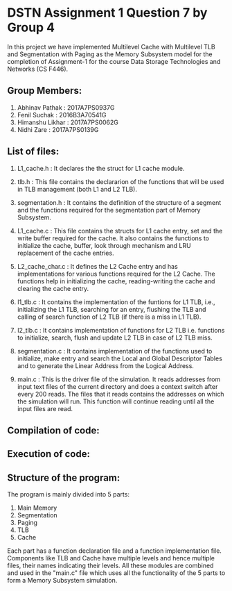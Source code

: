# DSTN Assignment 1 Question 7 by Group 4
In this project we have implemented Multilevel Cache with Multilevel TLB and Segmentation with Paging as the Memory Subsystem model for the completion of Assignment-1 for the course Data Storage Technologies and Networks (CS F446).

## Group Members:
1) Abhinav Pathak : 2017A7PS0937G
2) Fenil Suchak : 2016B3A70541G
3) Himanshu Likhar : 2017A7PS0062G
4) Nidhi Zare : 2017A7PS0139G

## List of files:
1) L1_cache.h : It declares the the struct for L1 cache module.

2) tlb.h : This file contains the declararion of the functions that will be used in TLB management (both L1 and L2 TLB).

3) segmentation.h : It contains the definition of the structure of a segment and the functions required for the segmentation part of Memory Subsystem.

4) L1_cache.c : This file contains the structs for L1 cache entry, set and the write buffer required for the cache. It also contains the functions to initialize the cache, buffer, look through mechanism and LRU replacement of the cache entries.

5) L2_cache_char.c : It defines the L2 Cache entry and has implementations for various functions required for the L2 Cache. The functions help in initializing the cache, reading-writing the cache and clearing the cache entry.

6) l1_tlb.c : It contains the implementation of the funtions for L1 TLB, i.e., initializing the L1 TLB, searching for an entry, flushing the TLB and calling of search function of L2 TLB (if there is a miss in L1 TLB).

7) l2_tlb.c : It contains implementation of functions for L2 TLB i.e. functions to initialize, search, flush and update L2 TLB in case of L2 TLB miss.

8) segmentation.c : It contains implementation of the functions used to initialize, make entry and search the Local and Global Descriptor Tables and to generate the Linear Address from the Logical Address.

9) main.c : This is the driver file of the simulation. It reads addresses from input text files of the current directory and does a context switch after every 200 reads. The files that it reads contains the addresses on which the simulation will run. This function will continue reading until all the input files are read.

## Compilation of code:

## Execution of code:

## Structure of the program:

The program is mainly divided into 5 parts:
1) Main Memory
2) Segmentation
3) Paging
4) TLB
5) Cache

Each part has a function declaration file and a function implementation file. Components like TLB and Cache have multiple levels and hence multiple files, their names indicating their levels. All these modules are combined and used in the "main.c" file which uses all the functionality of the 5 parts to form a Memory Subsystem simulation.

